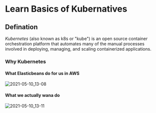 # Learn Basics of Kubernatives

## Defination
*Kubernetes* (also known as k8s or "kube") is an open source container orchestration platform that automates many of the manual processes involved in deploying, managing, and scaling containerized applications.

### Why Kubernetes

#### What Elasticbeans do for us in AWS
![2021-05-10_13-08](https://user-images.githubusercontent.com/78042886/117626948-1bd12e00-b191-11eb-9920-161400b159f8.png)

#### What we actually wana do
![2021-05-10_13-11](https://user-images.githubusercontent.com/78042886/117627134-491ddc00-b191-11eb-8260-6a9497688979.png)







